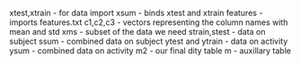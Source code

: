 xtest,xtrain - for data import
xsum - binds xtest and xtrain
features - imports features.txt
c1,c2,c3 - vectors representing the column names with mean and std
xms - subset of the data we need
strain,stest - data on subject
ssum - combined data on subject
ytest and ytrain - data on activity
ysum - combined data on activity
m2 - our final dity table
m - auxillary table
